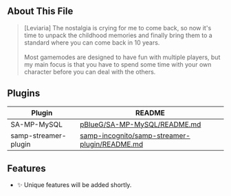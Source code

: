 ## About This File

> [Leviaria] The nostalgia is crying for me to come back, so now it's time to unpack the childhood memories and finally bring them to a standard where you can come back in 10 years. <br/>
> <br/>
> Most gamemodes are designed to have fun with multiple players, but my main focus is that you have to spend some time with your own character before you can deal with the others.

## Plugins

| Plugin | README |
| ------ | ------ |
| SA-MP-MySQL | [pBlueG/SA-MP-MySQL/README.md][PlDb] |
| samp-streamer-plugin | [samp-incognito/samp-streamer-plugin/README.md][PlGh] |

[PlDb]: <https://github.com/pBlueG/SA-MP-MySQL/blob/master/README.md>
[PlGh]: <https://github.com/samp-incognito/samp-streamer-plugin/blob/master/README.md>

## Features

- ✨ Unique features will be added shortly.
